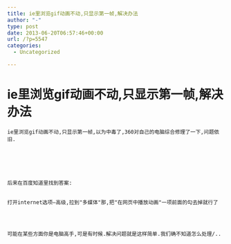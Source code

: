 ```yaml
---
title: ie里浏览gif动画不动,只显示第一帧,解决办法
author: "-"
type: post
date: 2013-06-20T06:57:46+00:00
url: /?p=5547
categories:
  - Uncategorized

---
```

# ie里浏览gif动画不动,只显示第一帧,解决办法

  
    ie里浏览gif动画不动,只显示第一帧,以为中毒了,360对自己的电脑综合修理了一下,问题依旧.
  


  
  
  
    后来在百度知道里找到答案:
  
  
    打开internet选项—高级,拉到"多媒体"那,把"在网页中播放动画"一项前面的勾去掉就行了
  
  
  
  
    可能在某些方面你是电脑高手,可是有时候.解决问题就是这样简单.我们确不知道怎么处理/..
  
